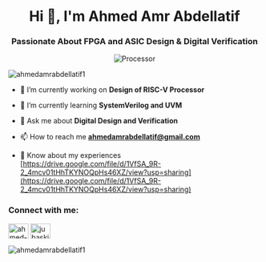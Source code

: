 <h1 align="center">Hi 👋, I'm Ahmed Amr Abdellatif</h1>
<h3 align="center">Passionate About FPGA and ASIC Design & Digital Verification</h3>

<p align="center">
  <img src="https://media1.giphy.com/media/v1.Y2lkPTc5MGI3NjExaGF3cTdpd290aTYzMjdjOXhyanl0NDMzeHZyYW80cnFqbTh6ZGxuYyZlcD12MV9pbnRlcm5hbF9naWZfYnlfaWQmY3Q9Zw/IcZhFmufozDCij3p22/giphy.gif" alt="Processor">
</p>


<p align="left"> <img src="https://komarev.com/ghpvc/?username=ahmedamrabdellatif1&label=Profile%20views&color=0e75b6&style=flat" alt="ahmedamrabdellatif1" /> </p>

- 🔭 I’m currently working on **Design of RISC-V Processor**

- 🌱 I’m currently learning **SystemVerilog and UVM**

- 💬 Ask me about **Digital Design and Verification**

- 📫 How to reach me **ahmedamrabdellatif@gmail.com**

- 📄 Know about my experiences [https://drive.google.com/file/d/1VfSA_9R-2_4mcv01tHhTKYNOQpHs46XZ/view?usp=sharing](https://drive.google.com/file/d/1VfSA_9R-2_4mcv01tHhTKYNOQpHs46XZ/view?usp=sharing)

<h3 align="left">Connect with me:</h3>
<p align="left">
<a href="https://linkedin.com/in/ahmed-amr-abdellatif" target="blank"><img align="center" src="https://raw.githubusercontent.com/rahuldkjain/github-profile-readme-generator/master/src/images/icons/Social/linked-in-alt.svg" alt="ahmed-amr-abdellatif" height="30" width="40" /></a>
<a href="https://fb.com/jubaskii" target="blank"><img align="center" src="https://raw.githubusercontent.com/rahuldkjain/github-profile-readme-generator/master/src/images/icons/Social/facebook.svg" alt="jubaskii" height="30" width="40" /></a>
</p>

<p><img align="center" src="https://github-readme-stats.vercel.app/api/top-langs?username=ahmedamrabdellatif1&show_icons=true&locale=en&layout=compact" alt="ahmedamrabdellatif1" /></p>
